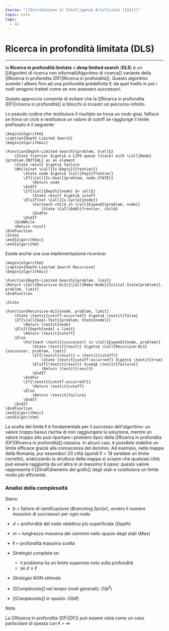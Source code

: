```yaml
---
Course: "[[Introduzione al Intelligenza Artificiale (IIA)]]"
topic: nota
tags:
  - IA
---
```


# Ricerca in profondità limitata (DLS)
---
la **Ricerca in profondità limitata** o **deep limited search** (**DLS**) è un [[Algoritmi di ricerca non informati|Algoritmo di ricerca]] variante della [[Ricerca in profondita (DF)|Ricerca in profondità]]. Questo algoritmo scende l albero fino ad una profondità predefinita $\ell$; da quel livello in poi i nodi vengono trattati come se non avessero successori.

Questo approccio consente di evitare che la [[Ricerca in profondita (DF)|ricerca in profondità]] si blocchi si incastri un percorso infinito.

Lo pseudo codice che restituisce il risultato se trova un nodo goal, fallisce se trova un ciclo e restituisce un valore di cutoff se raggiunge il limite prefissato è il seguente:
```pseudo
\begin{algorithm}
\caption{Depth Limited Search}
\begin{algorithmic}

\Function{Depth-Limited-Search}{problem, $\ell$}
    \State frontier $\gets$ a LIFO queue (stack) with \Call{Node}{problem.INITIAL} as an element
    \State result $\gets$ failure
    \While{not \Call{Is-Empty}{frontier}}
        \State node $\gets$ \Call{Pop}{frontier}
        \If{\Call{Is-Goal}{problem, node.STATE}}
            \Return node
        \EndIf
        \If{\Call{Depth}{node} $> \ell$}
            \State result $\gets$ cutoff
        \ElsIf{not \Call{Is-Cycle}{node}}
            \For{each child in \Call{Expand}{problem, node}}
                \State \Call{Add}{frontier, child}
            \EndFor
        \EndIf
    \EndWhile
    \Return result
\EndFunction
\State
\end{algorithmic}
\end{algorithm}
```
Esiste anche una sua implementazione ricorsiva:
```pseudo
\begin{algorithm}
\caption{Depth-Limited Search Recursive}
\begin{algorithmic}

\Function{Depth-Limited-Search}{problem, limit} 
\Return \Call{Recursive-DLS}{\Call{Make-Node}{Initial-State[problem]}, problem, limit}
\EndFunction

\State 

\Function{Recursive-DLS}{node, problem, limit} 
    \State \textit{cutoff-occurred?} $\gets$ \textit{false}
    \If{\Call{Goal-Test}{problem, State[node]}} 
        \Return \textit{node}
    \ElsIf{Depth[node] = limit} 
        \Return \textit{cutoff}
    \Else
        \For{each \textit{successor} in \Call{Expand}{node, problem}} 
            \State \textit{result} $\gets$ \Call{Recursive-DLS}{successor, problem, limit}
            \If{\textit{result} = \textit{cutoff}} 
                \State \textit{cutoff-occurred?} $\gets$ \textit{true}
            \ElsIf{\textit{result} $\neq$ \textit{failure}} 
                \Return \textit{result}
            \EndIf
        \EndFor
        \If{\textit{cutoff-occurred?}} 
            \Return \textit{cutoff}
        \Else 
            \Return \textit{failure}
        \EndIf
    \EndIf
\EndFunction
\end{algorithmic}
\end{algorithm}
```

La scelta del limite $\ell$ è fondamentale per il successo dell'algoritmo: un valore troppo basso rischia di non raggiungere la soluzione, mentre un valore troppo alto può riportare i problemi tipici della [[Ricerca in profondita (DF)|Ricerca in profondità]] classica. 
In alcuni casi, è possibile stabilire un limite efficace grazie alla conoscenza del dominio. Ad esempio, nella mappa della Romania, pur essendoci $20$ città (quindi $\ell = 19$ sarebbe un limite corretto), analizzando la struttura della mappa si scopre che qualsiasi città può essere raggiunta da un'altra in al massimo $9$ passi: questo valore rappresenta il [[Grafi|diametro del grafo]] degli stati e costituisce un limite molto più efficiente.

### Analisi della complessità

Siano:
- $b$ = fattore di ramificazione (*Branching factor*), ovvero il numero massimo di successori per ogni nodo
- $d$ = profondità del nodo obiettivo più superficiale (*Depth*)
- $m$ = lunghezza massima dei cammini nello spazio degli stati (*Max*)
- $\ell$ = profondità massima scelta

- _Strategia completa_ se:
	- il problema ha un limite superiore noto sulla profondità
	- se $d \leq \ell$
- _Strategia NON ottimale_
- _[[Complessita]] nel tempo_ (nodi generati): $O(b^\ell)$ 
- _[[Complessita]] in spazio_: $O(b\ell)$

>[!note]
>La [[Ricerca in profondita (DF)|DF]] può essere vista come un caso particolare di questa con $\ell = \infty$